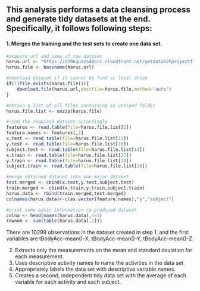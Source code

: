 ## This analysis performs a data cleansing process and generate tidy datasets at the end. Specifically, it follows following steps:

#### 1. Merges the training and the test sets to create one data set.


```r
#acquire url and name of raw dataset
harus.url <- "https://d396qusza40orc.cloudfront.net/getdata%2Fprojectfiles%2FUCI%20HAR%20Dataset.zip"
harus.file <- basename(harus.url)

#download dataset if it cannot be find at local drive
if(!(file.exists(harus.file))){
    download.file(harus.url,destfile=harus.file,method="auto")        
}

#obtain a list of all files containing in unziped folder
harus.file.list <- unzip(harus.file)

#read the required dataset accordingly
features <- read.table(file=harus.file.list[2])
feature.names <- features[,2]
x.test <- read.table(file=harus.file.list[15])
y.test <- read.table(file=harus.file.list[16])
subject.test <- read.table(file=harus.file.list[14])
x.train <- read.table(file=harus.file.list[27])
y.train <- read.table(file=harus.file.list[28])
subject.train <- read.table(file=harus.file.list[26])

#merge obtained dataset into one major dataset    
test.merged <- cbind(x.test,y.test,subject.test)
train.merged <- cbind(x.train,y.train,subject.train)
harus.data <- rbind(train.merged,test.merged)
colnames(harus.data)<-c(as.vector(feature.names),"y","subject")

#print some basic information re produced dataset
colna <- head(names(harus.data),n=3)
rownum <- sum(table(harus.data[,1]))
```
There are 10299 observations in the dataset created in step 1, and the first variables are tBodyAcc-mean()-X, tBodyAcc-mean()-Y, tBodyAcc-mean()-Z. 










2. Extracts only the measurements on the mean and standard deviation for each measurement. 
3. Uses descriptive activity names to name the activities in the data set
4. Appropriately labels the data set with descriptive variable names. 
5. Creates a second, independent tidy data set with the average of each variable for each activity and each subject. 
